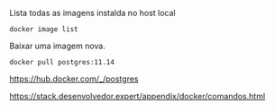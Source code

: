 
Lista todas as imagens instalda no host local
```
docker image list
```

Baixar uma imagem nova.
```
docker pull postgres:11.14
```


https://hub.docker.com/_/postgres


https://stack.desenvolvedor.expert/appendix/docker/comandos.html